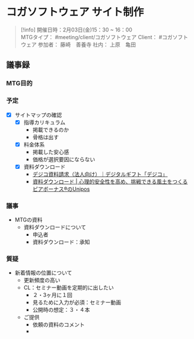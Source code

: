 # コガソフトウェア サイト制作
> [!info]
> 開催日時：2月03日(金)15：30 ~ 16：00  
> MTGタイプ： #meeting/client/コガソフトウェア
> Client： #コガソフトウェア 
> 参加者： 藤崎　善養寺
> 社内： 上原　亀田
> 

## 議事録

### MTG目的


### 予定
- [x] サイトマップの確認
	- [x] 指導カリキュラム
		- 掲載できるのか
		- 骨格は出す
	- [x] 料金体系
		-  掲載した安心感
		- 価格が選択要因にならない
	- [x] 資料ダウンロード
		- [デジコ資料請求（法人向け）｜デジタルギフト「デジコ」](https://digi-co.net/doc/white_paper/request)
		- [資料ダウンロード | 心理的安全性を高め、挑戦できる風土をつくる ピアボーナス®︎のUnipos](https://unipos.me/ja/document_form)  

### 議事
- MTGの資料
	- 資料ダウンロードについて
		- 申込者
		- 資料ダウンロード：承知

### 質疑
- 新着情報の位置について
	- 更新頻度の高い
	- CL：セミナー動画を定期的に出したい
		- ２・3ヶ月に１回
		- 見るために入力が必須：セミナー動画
		- 公開時の想定：３・４本
	- ご提供
		- 依頼の資料のコメント
		- 